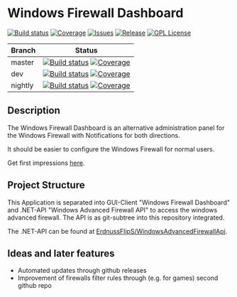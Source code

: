 # Windows Firewall Dashboard

[![Build status](https://img.shields.io/appveyor/ci/ErdnussFlipS/WindowsFirewallDashboard.svg?style=flat-square)](https://ci.appveyor.com/project/ErdnussFlipS/WindowsFirewallDashboard)
[![Coverage](https://img.shields.io/codecov/c/github/ErdnussFlipS/WindowsFirewallDashboard.svg?style=flat-square)](http://codecov.io/github/ErdnussFlipS/WindowsFirewallDashboard)
[![Issues](https://img.shields.io/github/issues/ErdnussFlipS/WindowsFirewallDashboard.svg?style=flat-square)](https://github.com/ErdnussFlipS/WindowsFirewallDashboard/issues)
[![Release](https://img.shields.io/github/release/ErdnussFlipS/WindowsFirewallDashboard.svg?style=flat-square)](https://github.com/ErdnussFlipS/WindowsFirewallDashboard/releases/latest)
[![GPL License](https://img.shields.io/badge/license-GPL_v3-lightgrey.svg?style=flat-square)](https://github.com/ErdnussFlipS/WindowsFirewallDashboard/blob/nightly/LICENSE.md)

Branch  | Status
--------|--------
master  | [![Build status](https://img.shields.io/appveyor/ci/ErdnussFlipS/WindowsFirewallDashboard/master.svg?style=flat-square)](https://ci.appveyor.com/project/ErdnussFlipS/WindowsFirewallDashboard) [![Coverage](https://img.shields.io/codecov/c/github/ErdnussFlipS/WindowsFirewallDashboard/master.svg?style=flat-square)](http://codecov.io/github/ErdnussFlipS/WindowsFirewallDashboard?branch=master)
dev     | [![Build status](https://img.shields.io/appveyor/ci/ErdnussFlipS/WindowsFirewallDashboard/dev.svg?style=flat-square)](https://ci.appveyor.com/project/ErdnussFlipS/WindowsFirewallDashboard) [![Coverage](https://img.shields.io/codecov/c/github/ErdnussFlipS/WindowsFirewallDashboard/dev.svg?style=flat-square)](http://codecov.io/github/ErdnussFlipS/WindowsFirewallDashboard?branch=dev)
nightly | [![Build status](https://img.shields.io/appveyor/ci/ErdnussFlipS/WindowsFirewallDashboard/nightly.svg?style=flat-square)](https://ci.appveyor.com/project/ErdnussFlipS/WindowsFirewallDashboard) [![Coverage](https://img.shields.io/codecov/c/github/ErdnussFlipS/WindowsFirewallDashboard/nightly.svg?style=flat-square)](http://codecov.io/github/ErdnussFlipS/WindowsFirewallDashboard?branch=nightly)

## Description
The Windows Firewall Dashboard is an alternative administration panel for the Windows Firewall with Notifications for both directions.

It should be easier to configure the Windows Firewall for normal users.

Get first impressions [here](Documentation/First_impressions.md).

## Project Structure
This Application is separated into GUI-Client "Windows Firewall Dashboard" and .NET-API "Windows Advanced Firewall API" to access the windows advanced firewall. The API is as git-subtree into this repository integrated.

The .NET-API can be found at [ErdnussFlipS/WindowsAdvancedFirewallApi](https://github.com/ErdnussFlipS/WindowsAdvancedFirewallApi).

## Ideas and later features
- Automated updates through github releases
- Improvement of firewalls filter rules through (e.g. for games) second github repo